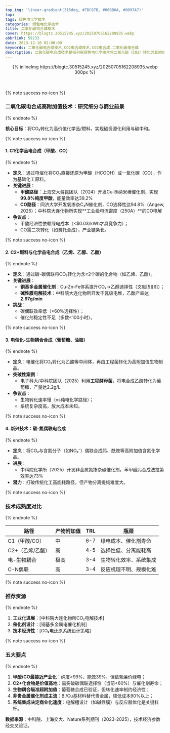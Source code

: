 ```yaml
---
top_img: 'linear-gradient(315deg, #7BC87B, #66BB6A, #0097A7)'
top: 
tags: 绿色电化学技术
categories: 绿色电化学技术
title: 二氧化碳电合成技术
cover: https://blogtc.30515245.xyz/20250705162208935.webp
abbrlink: 59233
date: 2023-12-16 02:00:00
keywords: 二氧化碳电合成技术,CO2电合成技术,CO2电合成,二氧化碳电合成
description: 二氧化碳电合成技术是指利用绿色电化学技术将二氧化碳（CO2）转化为其他化学物质或燃料的过程。
---
```

<div style="text-align: center;">
{% inlineImg https://blogtc.30515245.xyz/20250705162208935.webp 300px %}
</div>
<br>
<!-- <div style="text-align: center;">
{% btn 'https://ww.30515245.xyz/jdzgxxjcjs.html',网页信息图,far fa-hand-point-right,green larger %}
</div> -->
<br>
<!-- {% note success no-icon %}
三级标题
{% endnote %} -->


{% note success no-icon %}
### **二氧化碳电合成高附加值技术：研究细分与商业前景**
{% endnote %}

**核心目标**：将CO₂转化为高价值化学品/燃料，实现碳资源化利用与碳中和。

{% note success no-icon %}
#### **1\. C1化学品电合成（甲酸、CO）**
{% endnote %}

- **定义**：通过电催化将CO₂直接还原为甲酸（HCOOH）或一氧化碳（CO），作为基础化工原料。
- **关键进展**：
  - **甲酸路径**：上海交大蒋昆团队（2024）开发Cu-Bi纳米棒催化剂，实现**99.8%纯度甲酸**，能量效率达39.2%
  - **CO路径**：同济大学开发氧掺杂C₂N催化剂，CO选择性达94.8%（Angew, 2025）；中科院大连化物所实现\*\*工业级电流密度（250A）\*\*的CO电解
- **争议点**：
  - 甲酸经济性依赖绿电成本（<$0.03/kWh才具竞争力）；
  - CO需二次转化（如费托合成），产业链条长。

{% note success no-icon %}
#### **2\. C2+燃料与化学品电合成（乙烯、乙醇、乙酸）**
{% endnote %}

- **定义**：通过碳-碳偶联将CO₂转化为含≥2个碳的化合物（如乙烯、乙酸）。
- **关键进展**：
  - **铜基多金属催化剂**：Cu-Zn-Fe体系提升CO₂→乙醇选择性（文献\[5\]\[6\]）；
  - **碱性膜电解技术**：中科院大连化物所开发千瓦级电堆，乙酸产率达**2.97g/min**
- **挑战**：
  - 碳偶联效率低（<60%选择性）；
  - 催化剂稳定性不足（多数<100小时）。

{% note success no-icon %}
#### **3\. 电催化-生物耦合合成（葡萄糖、油脂）**
{% endnote %}

- **定义**：电催化将CO₂转化为乙酸等中间体，再由工程菌转化为高附加值生物制品。
- **突破性案例**：
  - 电子科大/中科院团队（2025）利用**工程酵母菌**，将电合成乙酸转化为葡萄糖，产量达2.2g/L
- **争议点**：
  - 生物转化速率慢（vs纯电化学路径）；
  - 系统复杂度高，放大成本未知。

{% note success no-icon %}
#### **4\. 新兴技术：碳-氮偶联电合成**
{% endnote %}

- **定义**：将CO₂与含氮分子（如NO₃⁻）偶联合成肟、酰胺等高附加值含氮化学品。
- **进展**：
  - 中科院化学所（2025）开发非金属氮掺杂碳催化剂，苯甲醛肟合成法拉第效率达73%
- **潜力**：打破传统化工高能耗路径，但产物分离提纯难度大。

{% note success no-icon %}
### **技术成熟度对比**
{% endnote %}

| **路径**         | **产物附加值** | **TRL** | **瓶颈**               |
| ---------------- | -------------- | ------- | ---------------------- |
| C1（甲酸/CO）    | 中             | 6-7     | 绿电成本、催化剂寿命   |
| C2+（乙烯/乙酸） | 高             | 4-5     | 选择性低、分离能耗高   |
| 电-生物耦合      | 极高           | 3-4     | 生物转化效率、系统集成 |
| C-N偶联          | 高             | 3-4     | 反应机理不明、规模化难 |

{% note success no-icon %}
### **推荐资源**
{% endnote %}

1.  **工业化进展**：[中科院大连化物所CO₂电解技术]
2.  **催化剂设计**：[铜基多金属电催化机制]
3.  **技术经济性**：[CO₂电还原系统设计策略]

{% note success no-icon %}
### **五大要点**
{% endnote %}
1.  **甲酸/CO最接近产业化**：纯度>99%、能效39%，但依赖廉价绿电；
2.  **C2+化合物是价值高地**：需突破碳偶联选择性（当前<60%）与催化剂寿命；
3.  **生物耦合瞄准超附加值**：葡萄糖合成已验证，但转化速率制约经济性；
4.  **非贵金属催化剂成主流**：Bi/Cu基材料替代贵金属，降低成本90%以上；
5.  **系统集成决定商业化速度**：电解槽设计（如碱性膜）与反应器优化是关键杠杆。

**数据来源**：中科院、上海交大、Nature系列期刊（2023-2025），技术经济参数经交叉验证。
